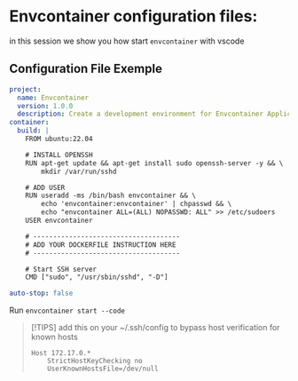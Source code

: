 
# Envcontainer configuration files:

in this session we show you how start `envcontainer` with vscode


## Configuration File Exemple

```yaml
project:
  name: Envcontainer
  version: 1.0.0
  description: Create a development environment for Envcontainer Application.
container:
  build: |
    FROM ubuntu:22.04

    # INSTALL OPENSSH
    RUN apt-get update && apt-get install sudo openssh-server -y && \
        mkdir /var/run/sshd

    # ADD USER
    RUN useradd -ms /bin/bash envcontainer && \
        echo 'envcontainer:envcontainer' | chpasswd && \
        echo "envcontainer ALL=(ALL) NOPASSWD: ALL" >> /etc/sudoers
    USER envcontainer

    # -------------------------------------
    # ADD YOUR DOCKERFILE INSTRUCTION HERE
    # -------------------------------------

    # Start SSH server
    CMD ["sudo", "/usr/sbin/sshd", "-D"]

auto-stop: false

```

Run `envcontainer start --code`

> [!TIPS]
> add this on your ~/.ssh/config to bypass host verification for known hosts 
>```
> Host 172.17.0.*
>     StrictHostKeyChecking no
>     UserKnownHostsFile=/dev/null
> ```
